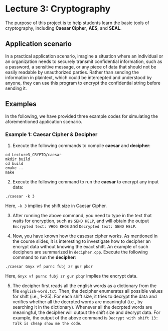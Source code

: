 # Lecture 3: Cryptography

The purpose of this project is to help students learn the basic tools of cryptography, including **Caesar Cipher**, **AES**, and **SEAL**.

## Application scenario

In a practical application scenario, imagine a situation where an individual or an organization needs to securely transmit confidential information, such as a password, a sensitive message, or any piece of data that should not be easily readable by unauthorized parties. Rather than sending the information in plaintext, which could be intercepted and understood by anyone, they can use this program to encrypt the confidential string before sending it.

## Examples

In the following, we have provided three example codes for simulating the aforementioned application scenario.

### Example 1: Caesar Cipher & Decipher

1. Execute the following commands to compile **caesar** and **decipher**:
```
cd Lecture3_CRYPTO/caesar
mkdir build
cd build
cmake ..
make
```

2. Execute the following command to run the **caesar** to encrypt any input data:
```
./caesar -k 3
```
Here, ``-k 3`` implies the shift size in Caesar Cipher.

3. After running the above command, you need to type in the text that waits for encryption, such as ``SEND HELP``, and will obtain the output ``Encrypted text: VHQG KHOS`` and ``Decrypted text: SEND HELP``.

4. Now, you have known how the casesar cipher works. As mentioned in the course slides, it is interesting to investigate how to decipher an encrypt data without knowing the exact shift. An example of such deciphers are summarized in ``decipher.cpp``. Execute the following command to run the **decipher**:
```
./caesar Gnyx vf purnc fubj zr gur pbqr
```
Here, ``Gnyx vf purnc fubj zr gur pbqr`` implies the encrypt data.

5. The decipher first reads all the english words as a dictionary from the file ``english-word.txt``. Then, the decipher enumerates all possible values for shift (i.e., 1~25). For each shift size, it tries to decrypt the data and verifies whether all the decrpted words are meaningful (i.e., by searching it in the dictionary). Whenever all the decrpted words are meaningful, the decipher will output the shift size and decrypt data. For example, the output of the above command is ``Decrypt with shift 13: Talk is cheap show me the code``.
